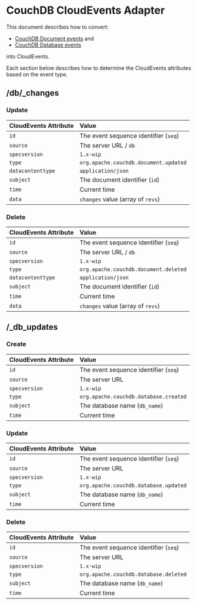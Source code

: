# CouchDB CloudEvents Adapter

This document describes how to convert:

- [CouchDB Document events](http://docs.couchdb.org/en/stable/api/database/changes.html) and
- [CouchDB Database events](http://docs.couchdb.org/en/stable/api/server/common.html#db-updates)

into CloudEvents.

Each section below describes how to determine the CloudEvents attributes
based on the event type.

## /db/\_changes

### Update

| CloudEvents Attribute | Value                                 |
| :-------------------- | :------------------------------------ |
| `id`                  | The event sequence identifier (`seq`) |
| `source`              | The server URL / `db`                 |
| `specversion`         | `1.x-wip`                             |
| `type`                | `org.apache.couchdb.document.updated` |
| `datacontenttype`     | `application/json`                    |
| `subject`             | The document identifier (`id`)        |
| `time`                | Current time                          |
| `data`                | `changes` value (array of `revs`)     |

### Delete

| CloudEvents Attribute | Value                                 |
| :-------------------- | :------------------------------------ |
| `id`                  | The event sequence identifier (`seq`) |
| `source`              | The server URL / `db`                 |
| `specversion`         | `1.x-wip`                             |
| `type`                | `org.apache.couchdb.document.deleted` |
| `datacontenttype`     | `application/json`                    |
| `subject`             | The document identifier (`id`)        |
| `time`                | Current time                          |
| `data`                | `changes` value (array of `revs`)     |

## /\_db_updates

### Create

| CloudEvents Attribute | Value                                 |
| :-------------------- | :------------------------------------ |
| `id`                  | The event sequence identifier (`seq`) |
| `source`              | The server URL                        |
| `specversion`         | `1.x-wip`                             |
| `type`                | `org.apache.couchdb.database.created` |
| `subject`             | The database name (`db_name`)         |
| `time`                | Current time                          |

### Update

| CloudEvents Attribute | Value                                 |
| :-------------------- | :------------------------------------ |
| `id`                  | The event sequence identifier (`seq`) |
| `source`              | The server URL                        |
| `specversion`         | `1.x-wip`                             |
| `type`                | `org.apache.couchdb.database.updated` |
| `subject`             | The database name (`db_name`)         |
| `time`                | Current time                          |

### Delete

| CloudEvents Attribute | Value                                 |
| :-------------------- | :------------------------------------ |
| `id`                  | The event sequence identifier (`seq`) |
| `source`              | The server URL                        |
| `specversion`         | `1.x-wip`                             |
| `type`                | `org.apache.couchdb.database.deleted` |
| `subject`             | The database name (`db_name`)         |
| `time`                | Current time                          |
